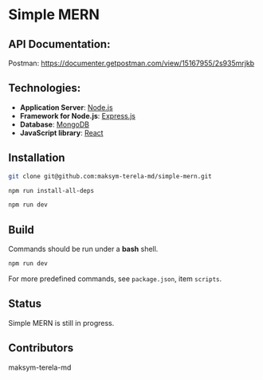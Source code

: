 # Simple MERN

## API Documentation:

Postman: https://documenter.getpostman.com/view/15167955/2s935mrjkb

## Technologies:

- **Application Server**: [Node.js](https://nodejs.org/en/)
- **Framework for Node.js**: [Express.js](https://expressjs.com/)
- **Database**: [MongoDB](https://expressjs.com/)
- **JavaScript library**: [React](https://reactjs.org/)

## Installation

```bash
git clone git@github.com:maksym-terela-md/simple-mern.git

npm run install-all-deps

npm run dev
```

## Build

Commands should be run under a **bash** shell.

```bash
npm run dev
```

For more predefined commands, see `package.json`, item `scripts`.

## Status

Simple MERN is still in progress.

## Contributors

maksym-terela-md
